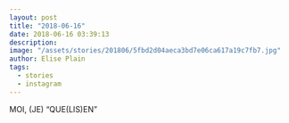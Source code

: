 ```yaml
---
layout: post
title: "2018-06-16"
date: 2018-06-16 03:39:13
description: 
image: "/assets/stories/201806/5fbd2d04aeca3bd7e06ca617a19c7fb7.jpg"
author: Elise Plain
tags: 
  - stories
  - instagram
---
```


MOI, (JE) “QUE(LIS)EN”
<p></p>
